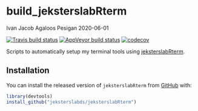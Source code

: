 build\_jeksterslabRterm
================
Ivan Jacob Agaloos Pesigan
2020-06-01

<!-- README.md is generated from README.Rmd. Please edit that file -->

<!-- badges: start -->

[![Travis build
status](https://travis-ci.com/jeksterslabds/build_jeksterslabRterm.svg?branch=master)](https://travis-ci.com/jeksterslabds/build_jeksterslabRterm)
[![AppVeyor build
status](https://ci.appveyor.com/api/projects/status/github/jeksterslabds/build_jeksterslabRterm?branch=master&svg=true)](https://ci.appveyor.com/project/jeksterslabds/build_jeksterslabRterm)
[![codecov](https://codecov.io/github/jeksterslabds/build_jeksterslabRterm/branch/master/graphs/badge.svg)](https://codecov.io/github/jeksterslabds/build_jeksterslabRterm)
<!-- badges: end -->

Scripts to automatically setup my terminal tools using
[jeksterslabRterm](https://github.com/jeksterslabds/jeksterslabRterm).

## Installation

You can install the released version of `jeksterslabRterm` from
[GitHub](https://github.com/jeksterslabds/jeksterslabRterm) with:

``` r
library(devtools)
install_github("jeksterslabds/jeksterslabRterm")
```

